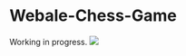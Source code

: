 # Webale-Chess-Game
Working in progress.
![](https://github.com/awyewlim/Webale-Chess-Game/Assets/Chessboard.png)
